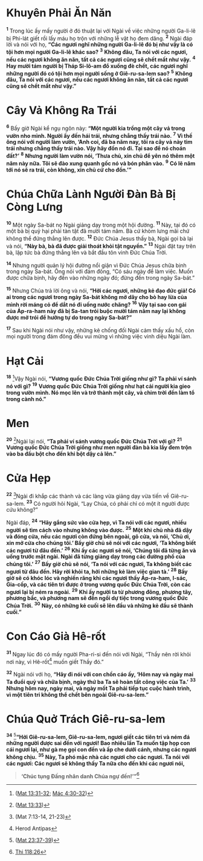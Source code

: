 # Khuyên Phải Ăn Năn
<sup><b>1</b></sup> Trong lúc ấy mấy người ở đó thuật lại với Ngài về việc những người Ga-li-lê bị Phi-lát giết rồi lấy máu họ trộn với những lễ vật họ đem dâng. <sup><b>2</b></sup> Ngài đáp lời và nói với họ, **“Các ngươi nghĩ những người Ga-li-lê đó bị như vậy là có tội hơn mọi người Ga-li-lê khác sao?** <sup><b>3</b></sup> **Không đâu, Ta nói với các ngươi, nếu các ngươi không ăn năn, tất cả các ngươi cũng sẽ chết mất như vậy.** <sup><b>4</b></sup> **Hay mười tám người bị Tháp Si-lô-am đổ xuống đè chết, các ngươi nghĩ những người đó có tội hơn mọi người sống ở Giê-ru-sa-lem sao?** <sup><b>5</b></sup> **Không đâu, Ta nói với các ngươi, nếu các ngươi không ăn năn, tất cả các ngươi cũng sẽ chết mất như vậy.”**


# Cây Vả Không Ra Trái
<sup><b>6</b></sup> Bấy giờ Ngài kể ngụ ngôn này: **“Một người kia trồng một cây vả trong vườn nho mình. Người ấy đến hái trái, nhưng chẳng thấy trái nào.** <sup><b>7</b></sup> **Vì thế ông nói với người làm vườn, ‘Anh coi, đã ba năm nay, tôi ra cây vả này tìm trái nhưng chẳng thấy trái nào. Vậy hãy đốn nó đi. Tại sao để nó choán đất?’** <sup><b>8</b></sup> **Nhưng người làm vườn nói, ‘Thưa chủ, xin chủ để yên nó thêm một năm này nữa. Tôi sẽ đào xung quanh gốc nó và bón phân vào.** <sup><b>9</b></sup> **Có lẽ năm tới nó sẽ ra trái, còn không, xin chủ cứ cho đốn.’”**


# Chúa Chữa Lành Người Ðàn Bà Bị Còng Lưng
<sup><b>10</b></sup> Một ngày Sa-bát nọ Ngài giảng dạy trong một hội đường. <sup><b>11</b></sup> Này, tại đó có một bà bị quỷ hại phải tàn tật đã mười tám năm. Bà cứ khòm lưng mãi chứ không thể đứng thẳng lên được. <sup><b>12</b></sup> Ðức Chúa Jesus thấy bà, Ngài gọi bà lại và nói, **“Này bà, bà đã được giải thoát khỏi tật nguyền.”** <sup><b>13</b></sup> Ngài đặt tay trên bà, lập tức bà đứng thẳng lên và bắt đầu tôn vinh Ðức Chúa Trời.

<sup><b>14</b></sup> Nhưng người quản lý hội đường nổi giận vì Ðức Chúa Jesus chữa bịnh trong ngày Sa-bát. Ông nói với đám đông, “Có sáu ngày để làm việc. Muốn được chữa bịnh, hãy đến vào những ngày đó; đừng đến trong ngày Sa-bát.”

<sup><b>15</b></sup> Nhưng Chúa trả lời ông và nói, **“Hỡi các ngươi, những kẻ đạo đức giả! Có ai trong các ngươi trong ngày Sa-bát không mở dây cho bò hay lừa của mình rời máng cỏ để dắt nó đi uống nước chăng?** <sup><b>16</b></sup> **Vậy tại sao con gái của Áp-ra-ham này đã bị Sa-tan trói buộc mười tám năm nay lại không được mở trói để hưởng tự do trong ngày Sa-bát?”**

<sup><b>17</b></sup> Sau khi Ngài nói như vậy, những kẻ chống đối Ngài cảm thấy xấu hổ, còn mọi người trong đám đông đều vui mừng vì những việc vinh diệu Ngài làm.


# Hạt Cải
<sup><b>18</b></sup> [^1@-2a7cf2b3-a7ba-4d02-8511-b5581a676d04]Vậy Ngài nói, **“Vương quốc Ðức Chúa Trời giống như gì? Ta phải ví sánh nó với gì?** <sup><b>19</b></sup> **Vương quốc Ðức Chúa Trời giống như hạt cải người kia gieo trong vườn mình. Nó mọc lên và trở thành một cây, và chim trời đến làm tổ trong cành nó.”**


# Men
<sup><b>20</b></sup> [^2@-2a7cf2b3-a7ba-4d02-8511-b5581a676d04]Ngài lại nói, **“Ta phải ví sánh vương quốc Ðức Chúa Trời với gì?** <sup><b>21</b></sup> **Vương quốc Ðức Chúa Trời giống như men người đàn bà kia lấy đem trộn vào ba đấu bột cho đến khi bột dậy cả lên.”**


# Cửa Hẹp
<sup><b>22</b></sup> [^3@-2a7cf2b3-a7ba-4d02-8511-b5581a676d04]Ngài đi khắp các thành và các làng vừa giảng dạy vừa tiến về Giê-ru-sa-lem. <sup><b>23</b></sup> Có người hỏi Ngài, “Lạy Chúa, có phải chỉ có một ít người được cứu không?”

Ngài đáp, <sup><b>24</b></sup> **“Hãy gắng sức vào cửa hẹp, vì Ta nói với các ngươi, nhiều người sẽ tìm cách vào nhưng không vào được.** <sup><b>25</b></sup> **Một khi chủ nhà đã dậy và đóng cửa, nếu các ngươi còn đứng bên ngoài, gõ cửa, và nói, ‘Chủ ơi, xin mở cửa cho chúng tôi.’ Bấy giờ chủ sẽ nói với các ngươi, ‘Ta không biết các ngươi từ đâu đến.’** <sup><b>26</b></sup> **Khi ấy các ngươi sẽ nói, ‘Chúng tôi đã từng ăn và uống trước mặt ngài. Ngài đã từng giảng dạy trong các đường phố của chúng tôi.’** <sup><b>27</b></sup> **Bấy giờ chủ sẽ nói, ‘Ta nói với các ngươi, Ta không biết các ngươi từ đâu đến. Hãy rời khỏi ta, hỡi những kẻ làm việc gian tà.’** <sup><b>28</b></sup> **Bấy giờ sẽ có khóc lóc và nghiến răng khi các ngươi thấy Áp-ra-ham, I-sác, Gia-cốp, và các tiên tri được ở trong vương quốc Ðức Chúa Trời, còn các ngươi lại bị ném ra ngoài.** <sup><b>29</b></sup> **Khi ấy người ta từ phương đông, phương tây, phương bắc, và phương nam sẽ đến ngồi dự tiệc trong vương quốc Ðức Chúa Trời.** <sup><b>30</b></sup> **Này, có những kẻ cuối sẽ lên đầu và những kẻ đầu sẽ thành cuối.”**


# Con Cáo Già Hê-rốt
<sup><b>31</b></sup> Ngay lúc đó có mấy người Pha-ri-si đến nói với Ngài, “Thầy nên rời khỏi nơi này, vì Hê-rốt[^1-2a7cf2b3-a7ba-4d02-8511-b5581a676d04] muốn giết Thầy đó.”

<sup><b>32</b></sup> Ngài nói với họ, **“Hãy đi nói với con chồn cáo ấy, ‘Hôm nay và ngày mai Ta đuổi quỷ và chữa bịnh, ngày thứ ba Ta sẽ hoàn tất công việc của Ta.’** <sup><b>33</b></sup> **Nhưng hôm nay, ngày mai, và ngày mốt Ta phải tiếp tục cuộc hành trình, vì một tiên tri không thể chết bên ngoài Giê-ru-sa-lem.”**


# Chúa Quở Trách Giê-ru-sa-lem
<sup><b>34</b></sup> [^4@-2a7cf2b3-a7ba-4d02-8511-b5581a676d04]**“Hỡi Giê-ru-sa-lem, Giê-ru-sa-lem, ngươi giết các tiên tri và ném đá những người được sai đến với ngươi! Bao nhiêu lần Ta muốn tập họp con cái ngươi lại, như gà mẹ gọi con đến và ấp che dưới cánh, nhưng các ngươi không chịu.** <sup><b>35</b></sup> **Này, Ta phó mặc nhà các ngươi cho các ngươi. Ta nói với các ngươi: Các ngươi sẽ không thấy Ta nữa cho đến khi các ngươi nói,**


> **‘Chúc tụng Ðấng nhân danh Chúa ngự đến!’”**[^5@-2a7cf2b3-a7ba-4d02-8511-b5581a676d04]
>

[^1-2a7cf2b3-a7ba-4d02-8511-b5581a676d04]: Herod Antipas
[^1@-2a7cf2b3-a7ba-4d02-8511-b5581a676d04]: ([Mat 13:31-32](/passage/?search=Matt.13.31-Matt.13.32\&version=BD2011); [Mác 4:30-32](/passage/?search=Mark.4.30-Mark.4.32\&version=BD2011))
[^2@-2a7cf2b3-a7ba-4d02-8511-b5581a676d04]: ([Mat 13:33](/passage/?search=Matt.13.33\&version=BD2011))
[^3@-2a7cf2b3-a7ba-4d02-8511-b5581a676d04]: (Mat 7:13-14, 21-23)
[^4@-2a7cf2b3-a7ba-4d02-8511-b5581a676d04]: ([Mat 23:37-39](/passage/?search=Matt.23.37-Matt.23.39\&version=BD2011))
[^5@-2a7cf2b3-a7ba-4d02-8511-b5581a676d04]: [Thi 118:26](/passage/?search=Ps.118.26\&version=BD2011)